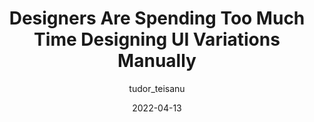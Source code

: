 ---
author: tudor_teisanu
date: 2022-04-13
publisher: uxdesigncc
tags:
  - design
  - processes
  - meta
target_url: https://uxdesign.cc/designers-are-spending-too-much-time-designing-ui-variations-manually-ad665d8d5e40
title: Designers Are Spending Too Much Time Designing UI Variations Manually
---